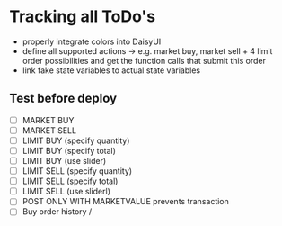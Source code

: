 # Tracking all ToDo's

- properly integrate colors into DaisyUI
- define all supported actions -> e.g. market buy, market sell + 4 limit order possibilities and get the function calls that submit this order
- link fake state variables to actual state variables

## Test before deploy

- [ ] MARKET BUY
- [ ] MARKET SELL
- [ ] LIMIT BUY (specify quantity)
- [ ] LIMIT BUY (specify total)
- [ ] LIMIT BUY (use slider)
- [ ] LIMIT SELL (specify quantity)
- [ ] LIMIT SELL (specify total)
- [ ] LIMIT SELL (use sliderl)
- [ ] POST ONLY WITH MARKETVALUE prevents transaction
- [ ] Buy order history /

